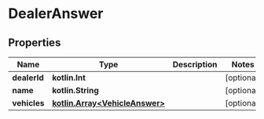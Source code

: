 
# DealerAnswer

## Properties
Name | Type | Description | Notes
------------ | ------------- | ------------- | -------------
**dealerId** | **kotlin.Int** |  |  [optional]
**name** | **kotlin.String** |  |  [optional]
**vehicles** | [**kotlin.Array&lt;VehicleAnswer&gt;**](VehicleAnswer.md) |  |  [optional]



